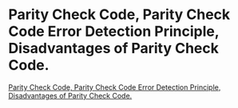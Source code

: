 # Parity Check Code, Parity Check Code Error Detection Principle, Disadvantages of Parity Check Code.
[Parity Check Code, Parity Check Code Error Detection Principle, Disadvantages of Parity Check Code.](https://aiwithcloud.com/2022/09/16/parity_check_code_parity_check_code_error_detection_principle_disadvantages_of_parity_check_code/)